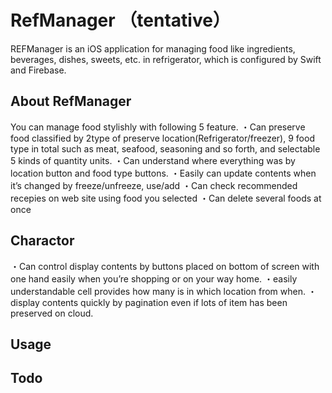 # RefManager （tentative）
REFManager is an iOS application for managing food like ingredients, beverages, dishes, sweets, etc. in refrigerator, which is configured by Swift and Firebase.
## About RefManager
You can manage food stylishly with following 5 feature.
・Can preserve food classified by 2type of preserve location(Refrigerator/freezer), 9 food type in total such as meat, seafood, seasoning and so forth, and selectable 5 kinds of quantity units.
・Can understand where everything was by location button and food type buttons.
・Easily can update contents when it’s changed by freeze/unfreeze, use/add
・Can check recommended recepies on web site using food you selected
・Can delete several foods at once
## Charactor
・Can control display contents by buttons placed on bottom of screen with one hand easily when you’re shopping or on your way home.
・easily understandable cell provides how many is in which location from when.
・display contents quickly by pagination even if lots of item has been preserved on cloud.
## Usage

## Todo
